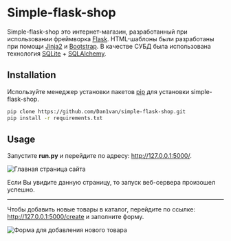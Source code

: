 # Simple-flask-shop

Simple-flask-shop это интернет-магазин, разработанный при использовании фреймворка [Flask](https://flask.palletsprojects.com/en/1.1.x/). HTML-шаблоны были разработаны при помощи [Jinja2](https://jinja.palletsprojects.com/en/2.11.x/) и [Bootstrap](https://getbootstrap.com/docs/4.5/getting-started/introduction/). В качестве СУБД была использована технология [SQLite](https://sqlite.org/docs.html) + [SQLAlchemy](https://docs.sqlalchemy.org/en/14/).

## Installation

Используйте менеджер установки пакетов [pip](https://pip.pypa.io/en/stable/) для установки simple-flask-shop.

```bash
pip clone https://github.com/Dan1van/simple-flask-shop.git
pip install -r requirements.txt
```

## Usage

Запустите **run.py** и перейдите по адресу: http://127.0.0.1:5000/.

![Главная страница сайта](https://user-images.githubusercontent.com/40074918/92633391-62f1e100-f2db-11ea-91c5-2ce6845dd59b.png)

Если Вы увидите данную страницу, то запуск веб-сервера произошел успешно.

_____
Чтобы добавить новые товары в каталог, перейдите по ссылке: http://127.0.0.1:5000/create и заполните форму.

![Форма для добавления нового товара](https://imgur.com/NOTwIyl)
